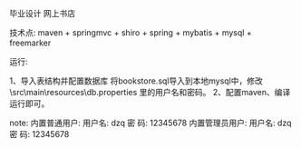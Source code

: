 毕业设计 网上书店

技术点: maven + springmvc + shiro + spring + mybatis + mysql + freemarker


运行:

1、导入表结构并配置数据库
    将bookstore.sql导入到本地mysql中，修改\src\main\resources\db.properties 里的用户名和密码。
2、配置maven、编译运行即可。


note:
    内置普通用户:
        用户名: dzq
        密 码: 12345678
    内置管理员用户:
        用户名: dzq
        密 码: 12345678

